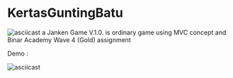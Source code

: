# KertasGuntingBatu
![asciicast](https://img.shields.io/badge/Android-Studio-green)
a Janken Game V.1.0. is ordinary game using MVC concept and Binar Academy Wave 4 (Gold) assignment

Demo :


![asciicast](https://media.giphy.com/media/xZqamKL9CVqJwBKUCn/giphy.gif)

